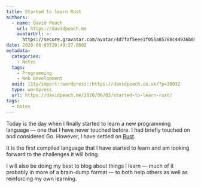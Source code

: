 ```yaml
---
title: Started to learn Rust
authors:
  - name: David Peach
    url: https://davidpeach.me
    avatarUrl: >-
      https://secure.gravatar.com/avatar/4d7faf5eee1f055a85788c44936b8995eaab6dfb004e7854ec747ccb272e91ee?s=96&d=mm&r=g
date: 2020-06-03T20:49:37.000Z
metadata:
  categories:
    - Notes
  tags:
    - Programming
    - Web Development
  uuid: 11ty/import::wordpress::https://davidpeach.co.uk/?p=36032
  type: wordpress
  url: https://davidpeach.me/2020/06/03/started-to-learn-rust/
tags:
  - notes
---
```

Today is the day when I finally started to learn a new programming language — one that I have never touched before. I had briefly touched on and considered Go. However, I have settled on [Rust](https://www.rust-lang.org/).

It is the first compiled language that I have started to learn and am looking forward to the challenges it will bring.

I will also be doing my best to blog about things I learn — much of it probably in more of a brain-dump format — to both help others as well as reinforcing my own learning.